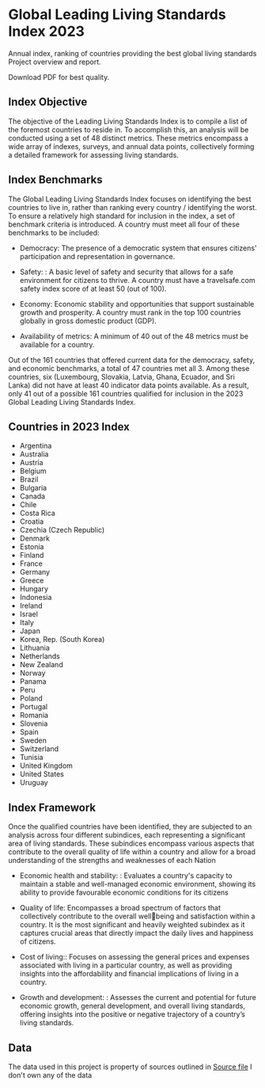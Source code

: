 # Global Leading Living Standards Index 2023
Annual index, ranking of countries providing the best global living standards
Project overview and report. 

Download PDF for best quality.

## Index Objective 

The objective of the Leading Living Standards Index is 
to compile a list of the foremost countries to reside in. 
To accomplish this, an analysis will be conducted using 
a set of 48 distinct metrics. These metrics encompass a 
wide array of indexes, surveys, and annual data points, 
collectively forming a detailed framework for assessing 
living standards.

## Index Benchmarks

The Global Leading Living Standards Index focuses on 
identifying the best countries to live in, rather than 
ranking every country / identifying the worst. To ensure 
a relatively high standard for inclusion in the index, a set 
of benchmark criteria is introduced. A country must 
meet all four of these benchmarks to be included:

- Democracy:  The presence of a democratic system 
that ensures citizens' participation and 
representation in governance.

- Safety: : A basic level of safety and security that 
allows for a safe environment for citizens to thrive.
A country must have a travelsafe.com safety index
score of at least 50 (out of 100).

- Economy: Economic stability and opportunities 
that support sustainable growth and prosperity. A 
country must rank in the top 100 countries globally
in gross domestic product (GDP).

- Availability of metrics:  A minimum of 40 out of 
the 48 metrics must be available for a country.

Out of the 161 countries that offered current data for
the democracy, safety, and economic benchmarks, a 
total of 47 countries met all 3. Among these countries, 
six (Luxembourg, Slovakia, Latvia, Ghana, Ecuador, and 
Sri Lanka) did not have at least 40 indicator data points 
available. As a result, only 41 out of a possible 161
countries qualified for inclusion in the 2023 Global
Leading Living Standards Index.

## Countries in 2023 Index

- Argentina
- Australia
- Austria
- Belgium
- Brazil
- Bulgaria
- Canada
- Chile
- Costa Rica
- Croatia
- Czechia (Czech Republic)
- Denmark
- Estonia
- Finland
- France
- Germany
- Greece
- Hungary
- Indonesia
- Ireland
- Israel
- Italy
- Japan
- Korea, Rep. (South Korea)
- Lithuania
- Netherlands
- New Zealand
- Norway
- Panama
- Peru
- Poland
- Portugal
- Romania
- Slovenia
- Spain
- Sweden
- Switzerland
- Tunisia
- United Kingdom
- United States
- Uruguay

## Index Framework 

Once the qualified countries have been identified, they 
are subjected to an analysis across four different 
subindices, each representing a significant area of living 
standards. These subindices encompass various 
aspects that contribute to the overall quality of life 
within a country and allow for a broad understanding of 
the strengths and weaknesses of each Nation

- Economic health and stability: : Evaluates a country's 
capacity to maintain a stable and well-managed 
economic environment, showing its ability to provide 
favourable economic conditions for its citizens

- Quality of life:  Encompasses a broad spectrum of 
factors that collectively contribute to the overall wellbeing and satisfaction within a country. It is the most 
significant and heavily weighted subindex as it captures 
crucial areas that directly impact the daily lives and 
happiness of citizens.

- Cost of living:: Focuses on assessing the general prices 
and expenses associated with living in a particular 
country, as well as providing insights into the 
affordability and financial implications of living in a 
country.

- Growth and development: : Assesses the current and
potential for future economic growth, general 
development, and overall living standards, offering 
insights into the positive or negative trajectory of a 
country’s living standards.

## Data

The data used in this project is property of sources outlined in  [Source file](https://github.com/adamcorren/global_leading_living_standards_index/blob/main/data/raw_data/sources.xlsx)
I don't own any of the data
